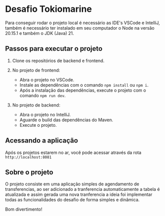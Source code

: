 # Desafio Tokiomarine

Para conseguir rodar o projeto local é necessário as IDE's VSCode e IntelliJ, 
também é necessário ter instalado em seu computador o Node na versão 20.15.1 e também o JDK (Java) 21.

## Passos para executar o projeto

1. Clone os repositórios de backend e frontend.

2. No projeto de frontend:
    - Abra o projeto no VSCode.
    - Instale as dependências com o comando `npm install` ou `npm i`.
    - Após a instalação das dependências, execute o projeto com o comando `npm run dev`.

3. No projeto de backend:
    - Abra o projeto no IntelliJ.
    - Aguarde o build das dependências do Maven.
    - Execute o projeto.

## Acessando a aplicação

Após os projetos estarem no ar, você pode acessar através da rota `http://localhost:8081`

## Sobre o projeto

O projeto consiste em uma aplicação simples de agendamento de transferencias, ao ser adicionado a tranferencia automaticamente a tabela é atualizada e assim gerada uma nova tranferencia
a ideia foi implementar todas as funcionalidades do desafio de forma simples e dinâmica.

Bom divertimento!
